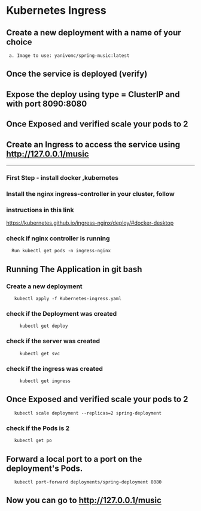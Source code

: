 
# Kubernetes Ingress

## Create a new deployment with a name of your choice
     a. Image to use: yanivomc/spring-music:latest
## Once the service is deployed (verify)
## Expose the deploy using type = ClusterIP and with port 8090:8080
## Once Exposed and verified scale your pods to 2
## Create an Ingress to access the service using http://127.0.0.1/music 


--------------------------------

### First Step - install docker ,kubernetes
### Install the nginx ingress-controller in your cluster, follow
### instructions in this link
https://kubernetes.github.io/ingress-nginx/deploy/#docker-desktop
### check if nginx controller is running
     
      Run kubectl get pods -n ingress-nginx
## Running The Application in git bash
### Create a new deployment 
       kubectl apply -f Kubernetes-ingress.yaml 
### check if the Deployment was created
         kubectl get deploy
### check if the server was created
         kubectl get svc
### check if the ingress was created
         kubectl get ingress
## Once Exposed and verified scale your pods to 2
       kubectl scale deployment --replicas=2 spring-deployment
### check if the Pods is 2
       kubectl get po
## Forward a local port to a port on the deployment's Pods.
       kubectl port-forward deployments/spring-deployment 8080

## Now you can go to  http://127.0.0.1/music 
